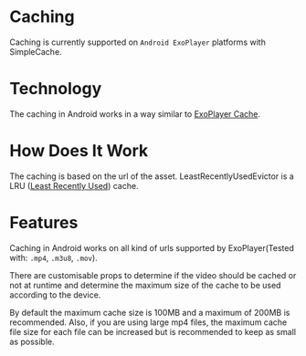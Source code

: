 # Caching

Caching is currently supported on `Android ExoPlayer` platforms with SimpleCache.

# Technology

The caching in Android works in a way similar to [ExoPlayer Cache](https://stackoverflow.com/questions/28700391/using-cache-in-exoplayer).

# How Does It Work

The caching is based on the url of the asset.
LeastRecentlyUsedEvictor is a LRU ([Least Recently Used](https://en.wikipedia.org/wiki/Cache_replacement_policies#Least_recently_used_(LRU))) cache.

# Features

Caching in Android works on all kind of urls supported by ExoPlayer(Tested with: `.mp4`, `.m3u8`, `.mov`).

There are customisable props to determine if the video should be cached or not at runtime and determine the maximum size of the cache to be used according to the device.

By default the maximum cache size is 100MB and a maximum of 200MB is recommended. Also, if you are using large mp4 files, the maximum cache file size for each file can be increased but is recommended to keep as small as possible.
